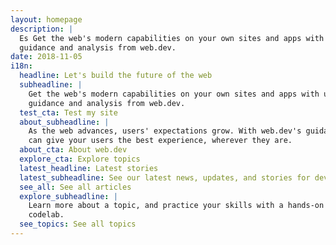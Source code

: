 ```yaml
---
layout: homepage
description: |
  Es Get the web's modern capabilities on your own sites and apps with useful
  guidance and analysis from web.dev.
date: 2018-11-05
i18n:
  headline: Let's build the future of the web
  subheadline: |
    Get the web's modern capabilities on your own sites and apps with useful
    guidance and analysis from web.dev.
  test_cta: Test my site
  about_subheadline: |
    As the web advances, users' expectations grow. With web.dev's guidance, you
    can give your users the best experience, wherever they are.
  about_cta: About web.dev
  explore_cta: Explore topics
  latest_headline: Latest stories
  latest_subheadline: See our latest news, updates, and stories for developers.
  see_all: See all articles
  explore_subheadline: |
    Learn more about a topic, and practice your skills with a hands-on
    codelab.
  see_topics: See all topics
---
```

